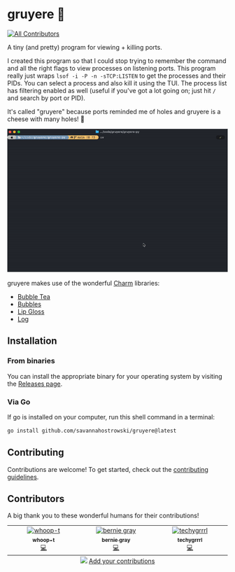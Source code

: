 # gruyere 🧀
[![All Contributors](https://img.shields.io/github/all-contributors/savannahostrowski/gruyere?color=bd93f9&style=flat-square)](#contributors)

A tiny (and pretty) program for viewing + killing ports. 

I created this program so that I could stop trying to remember the command and all the right flags to view processes on listening ports. This program really just wraps `lsof -i -P -n -sTCP:LISTEN` to get the processes and their PIDs. You can select a process and also kill it using the TUI. The process list has filtering enabled as well (useful if you've got a lot going on; just hit `/` and search by port or PID).

It's called "gruyere" because ports reminded me of holes and gruyere is a cheese with many holes! 🧀

![](gruyere.gif)

gruyere makes use of the wonderful [Charm](https://github.com/charmbracelet) libraries:
- [Bubble Tea](https://github.com/charmbracelet/bubbletea)
- [Bubbles](https://github.com/charmbracelet/bubbles)
- [Lip Gloss](https://github.com/charmbracelet/lipgloss)
- [Log](https://github.com/charmbracelet/log)

## Installation

### From binaries

You can install the appropriate binary for your operating system by visiting the [Releases page](https://github.com/savannahostrowski/gruyere/releases).

### Via Go

If go is installed on your computer, run this shell command in a terminal:

```sh
go install github.com/savannahostrowski/gruyere@latest
```

## Contributing
Contributions are welcome! To get started, check out the [contributing guidelines](CONTRIBUTING.md).

## Contributors
A big thank you to these wonderful humans for their contributions!

<!-- ALL-CONTRIBUTORS-LIST:START - Do not remove or modify this section -->
<!-- prettier-ignore-start -->
<!-- markdownlint-disable -->
<table>
  <tbody>
    <tr>
      <td align="center" valign="top" width="14.28%"><a href="http://tommym.dev"><img src="https://avatars.githubusercontent.com/u/52976607?v=4?s=100" width="100px;" alt="whoop-t"/><br /><sub><b>whoop-t</b></sub></a><br /><a href="https://github.com/savannahostrowski/gruyere/commits?author=whoop-t" title="Code">💻</a></td>
      <td align="center" valign="top" width="14.28%"><a href="https://github.com/bfgray3"><img src="https://avatars.githubusercontent.com/u/20310144?v=4?s=100" width="100px;" alt="bernie gray"/><br /><sub><b>bernie gray</b></sub></a><br /><a href="https://github.com/savannahostrowski/gruyere/commits?author=bfgray3" title="Code">💻</a></td>
      <td align="center" valign="top" width="14.28%"><a href="https://github.com/techygrrrl"><img src="https://avatars.githubusercontent.com/u/88961088?v=4?s=100" width="100px;" alt="techygrrrl"/><br /><sub><b>techygrrrl</b></sub></a><br /><a href="https://github.com/savannahostrowski/gruyere/commits?author=techygrrrl" title="Code">💻</a></td>
    </tr>
  </tbody>
  <tfoot>
    <tr>
      <td align="center" size="13px" colspan="7">
        <img src="https://raw.githubusercontent.com/all-contributors/all-contributors-cli/1b8533af435da9854653492b1327a23a4dbd0a10/assets/logo-small.svg">
          <a href="https://all-contributors.js.org/docs/en/bot/usage">Add your contributions</a>
        </img>
      </td>
    </tr>
  </tfoot>
</table>

<!-- markdownlint-restore -->
<!-- prettier-ignore-end -->

<!-- ALL-CONTRIBUTORS-LIST:END -->
